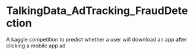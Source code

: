 # TalkingData_AdTracking_FraudDetection
A kaggle competition to predict whether a user will download an app after clicking a mobile app ad
